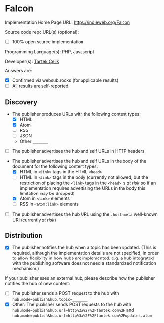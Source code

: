 # Falcon

Implementation Home Page URL: https://indieweb.org/Falcon

Source code repo URL(s) (optional):
* [ ] 100% open source implementation

Programming Language(s): PHP, Javascript

Developer(s): [Tantek Çelik](http://tantek.com)

Answers are:
* [x] Confirmed via websub.rocks (for applicable results)
* [ ] All results are self-reported

## Discovery

* The publisher produces URLs with the following content types:
  * [x] HTML
  * [x] Atom
  * [ ] RSS
  * [ ] JSON
  * Other ________
* [ ] The publisher advertises the hub and self URLs in HTTP headers
* The publisher advertises the hub and self URLs in the body of the document for the following content types:
  * [x] HTML in `<link>` tags in the HTML `<head>`
  * [ ] HTML in `<link>` tags in the body (currently not allowed, but the restriction of placing the `<link>` tags in the `<head>` is *at risk* so if an implementation requires advertising the URLs in the body this limitation may be dropped)
  * [x] Atom in `<link>` elements
  * [ ] RSS in `<atom:link>` elements
* [ ] The publisher advertises the hub URL using the `.host-meta` well-known URI (currently *at risk*)

## Distribution

* [x] The publisher notifies the hub when a topic has been updated. (This is required, although the implementation details are not specified, in order to allow flexibility in how hubs are implemented. e.g. a hub integrated with the publishing software does not need a standardized notification mechanism.)

If your publisher uses an external hub, please describe how the publisher notifies the hub of new content:

* [ ] The publisher sends a POST request to the hub with `hub.mode=publish&hub.topic=_______`
* [x] Other: The publisher sends POST requests to the hub with `hub.mode=publish&hub.url=http%3A%2F%2Ftantek.com%2F` and `hub.mode=publish&hub.url=http%3A%2F%2Ftantek.com%2Fupdates.atom`
